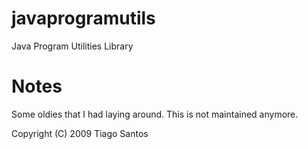 # javaprogramutils
Java Program Utilities Library

# Notes

Some oldies that I had laying around. This is not maintained anymore.
 
Copyright (C) 2009  Tiago Santos
